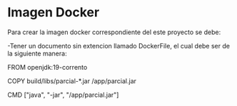 # Imagen Docker

Para crear la imagen docker correspondiente del este proyecto se debe:

-Tener un documento sin extencion llamado DockerFile, el cual debe ser de la siguiente manera:

FROM openjdk:19-corrento

COPY build/libs/parcial-*.jar /app/parcial.jar

CMD ["java", "-jar", "/app/parcial.jar"]
